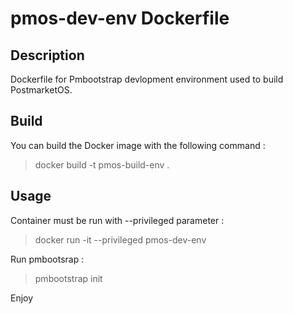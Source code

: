 # pmos-dev-env Dockerfile

## Description
Dockerfile for Pmbootstrap devlopment environment used to build PostmarketOS.

## Build
You can build the Docker image with the following command :
> docker build -t pmos-build-env .
		
## Usage
Container must be run with --privileged parameter : 
> docker run -it --privileged pmos-dev-env

Run pmbootsrap :
> pmbootstrap init

Enjoy
